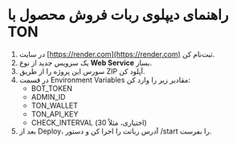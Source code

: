 # راهنمای دیپلوی ربات فروش محصول با TON

1. در سایت [https://render.com](https://render.com) ثبت‌نام کن.
2. یک سرویس جدید از نوع **Web Service** بساز.
3. سورس این پروژه را از طریق ZIP آپلود کن.
4. در قسمت Environment Variables مقادیر زیر را وارد کن:
   - BOT_TOKEN
   - ADMIN_ID
   - TON_WALLET
   - TON_API_KEY
   - CHECK_INTERVAL (اختیاری، مثلاً 30)
5. بعد از Deploy، آدرس رباتت را اجرا کن و دستور /start را بفرست.
